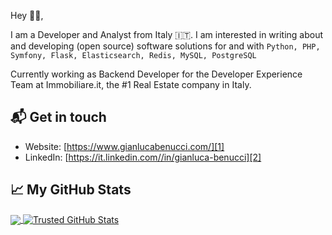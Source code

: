 Hey 👋🏻,

I am a Developer and Analyst from Italy 🇮🇹. 
I am interested in writing about and developing (open source) software solutions for and with `Python, PHP, Symfony, Flask, Elasticsearch, Redis, MySQL, PostgreSQL`

Currently working as Backend Developer for the Developer Experience Team at Immobiliare.it, the #1 Real Estate company in Italy.

## 📬 Get in touch

- Website: [https://www.gianlucabenucci.com/][1]
- LinkedIn: [https://it.linkedin.com//in/gianluca-benucci][2]


## &#x1f4c8; My GitHub Stats

<a href="https://github.com/Trusted97/Trusted97">
  <img align="center" src="https://github-readme-stats.vercel.app/api/top-langs/?username=Trusted97&title_color=ffffff&text_color=c9cacc&icon_color=2bbc8a&bg_color=1d1f21" />
</a>

<a href="https://github.com/Trusted97/Trusted97">
  <img align="center" src="https://github-readme-stats.vercel.app/api?username=Trusted97&show_icons=true&line_height=27&count_private=true&title_color=ffffff&text_color=c9cacc&icon_color=2bbc8a&bg_color=1d1f21" alt="Trusted GitHub Stats" />
</a>

[1]: https://www.gianlucabenucci.com/
[2]: https://it.linkedin.com//in/gianluca-benucci
